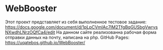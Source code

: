 # WebBooster
Этот проект представляет из себя выполненное тестовое задание: https://docs.google.com/document/d/1pLpCVmIAc7IM2TfgBqGUSbgVwrysNXwdhLNrzOQfCa4/edit
На данном сайте реализованна рабочая форма отправки данных на почту, написана на php.
GitHub Pages: https://uqatebos.github.io/WebBooster/
